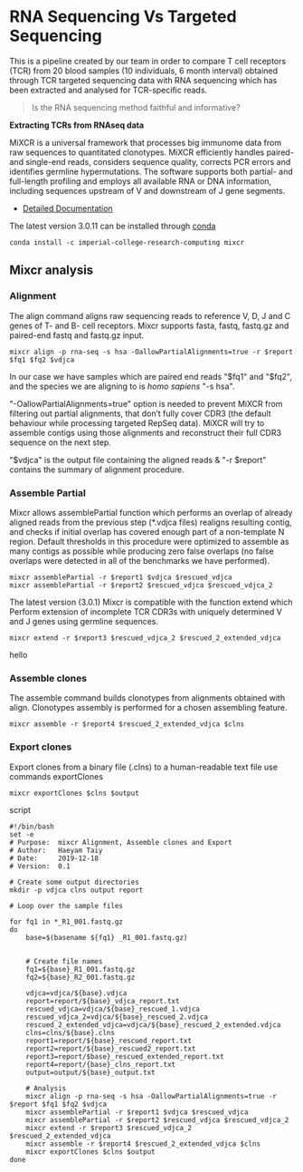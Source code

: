 # RNA Sequencing Vs Targeted Sequencing
This is a pipeline created by our team in order to compare T cell receptors (TCR) from 20 blood samples (10 individuals, 6 month interval) obtained through TCR targeted sequencing data with RNA sequencing which has been extracted and analysed for TCR-specific reads. 

> Is the RNA sequencing method faithful and informative? 

**Extracting TCRs from RNAseq data**

MiXCR is a universal framework that processes big immunome data from raw sequences to quantitated clonotypes. MiXCR efficiently handles paired- and single-end reads, considers sequence quality, corrects PCR errors and identifies germline hypermutations. The software supports both partial- and full-length profiling and employs all available RNA or DNA information, including sequences upstream of V and downstream of J gene segments.

- [Detailed Documentation](https://mixcr.readthedocs.io/en/master/)

The latest version 3.0.11 can be installed through [conda](https://anaconda.org/imperial-college-research-computing/mixcr)
```
conda install -c imperial-college-research-computing mixcr
```

## Mixcr analysis

### Alignment

The align command aligns raw sequencing reads to reference V, D, J and C genes of T- and B- cell receptors. 
Mixcr supports fasta, fastq, fastq.gz and paired-end fastq and fastq.gz input. 
```
mixcr align -p rna-seq -s hsa -OallowPartialAlignments=true -r $report $fq1 $fq2 $vdjca 
```
In our case we have samples which are paired end reads "$fq1" and "$fq2", and the species we are aligning to is *homo sapiens* "-s hsa". 

"-OallowPartialAlignments=true" option is needed to prevent MiXCR from filtering out partial alignments, that don’t fully cover CDR3 (the default behaviour while processing targeted RepSeq data). MiXCR will try to assemble contigs using those alignments and reconstruct their full CDR3 sequence on the next step.

"$vdjca" is the output file containing the aligned reads & "-r $report" contains the summary of alignment procedure. 

### Assemble Partial

Mixcr allows assemblePartial function which performs an overlap of already aligned reads from the previous step (*.vdjca files) realigns resulting contig, and checks if initial overlap has covered enough part of a non-template N region. Default thresholds in this procedure were optimized to assemble as many contigs as possible while producing zero false overlaps (no false overlaps were detected in all of the benchmarks we have performed).
```
mixcr assemblePartial -r $report1 $vdjca $rescued_vdjca
mixcr assemblePartial -r $report2 $rescued_vdjca $rescued_vdjca_2
```
The latest version (3.0.1) Mixcr is compatible with the function extend which Perform extension of incomplete TCR CDR3s with uniquely determined V and J genes using germline sequences.
```
mixcr extend -r $report3 $rescued_vdjca_2 $rescued_2_extended_vdjca
```

hello 

### Assemble clones

The assemble command builds clonotypes from alignments obtained with align. Clonotypes assembly is performed for a chosen assembling feature.
```
mixcr assemble -r $report4 $rescued_2_extended_vdjca $clns
```

### Export clones

Export clones from a binary file (.clns) to a human-readable text file use commands exportClones 
```
mixcr exportClones $clns $output 
```

script
```
#!/bin/bash
set -e
# Purpose:  mixcr Alignment, Assemble clones and Export 
# Author:   Haeyam Taiy
# Date:     2019-12-18
# Version:  0.1

# Create some output directories
mkdir -p vdjca clns output report

# Loop over the sample files

for fq1 in *_R1_001.fastq.gz
do 
	base=$(basename ${fq1} _R1_001.fastq.gz)
	

	# Create file names
	fq1=${base}_R1_001.fastq.gz
	fq2=${base}_R2_001.fastq.gz
	
	vdjca=vdjca/${base}.vdjca
	report=report/${base}_vdjca_report.txt
	rescued_vdjca=vdjca/${base}_rescued_1.vdjca
	rescued_vdjca_2=vdjca/${base}_rescued_2.vdjca
	rescued_2_extended_vdjca=vdjca/${base}_rescued_2_extended.vdjca
	clns=clns/${base}.clns
	report1=report/${base}_rescued_report.txt
	report2=report/${base}_rescued2_report.txt
	report3=report/$base}_rescued_extended_report.txt
	report4=report/{base}_clns_report.txt
	output=output/${base}_output.txt

	# Analysis
	mixcr align -p rna-seq -s hsa -OallowPartialAlignments=true -r $report $fq1 $fq2 $vdjca 
	mixcr assemblePartial -r $report1 $vdjca $rescued_vdjca
	mixcr assemblePartial -r $report2 $rescued_vdjca $rescued_vdjca_2
	mixcr extend -r $report3 $rescued_vdjca_2 $rescued_2_extended_vdjca
	mixcr assemble -r $report4 $rescued_2_extended_vdjca $clns
	mixcr exportClones $clns $output 
done
```

